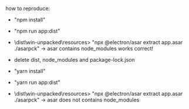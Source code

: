 how to reproduce:
- "npm install"
- "npm run app:dist"
- \dist\win-unpacked\resources> "npx @electron/asar extract app.asar ./asarpck" -> asar contains node_modules works correct!

- delete dist, node_modules and package-lock.json

- "yarn install"
- "yarn run app:dist"
- \dist\win-unpacked\resources> "npx @electron/asar extract app.asar ./asarpck" -> asar does not contains node_modules

